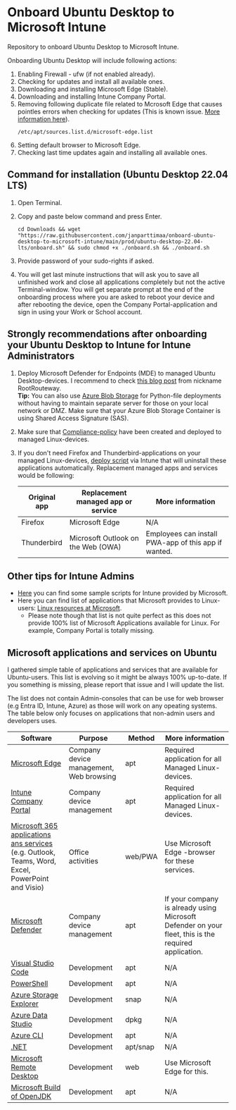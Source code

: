 # Onboard Ubuntu Desktop to Microsoft Intune
Repository to onboard Ubuntu Desktop to Microsoft Intune.

Onboarding Ubuntu Desktop will include following actions:
1. Enabling Firewall - ufw (if not enabled already).
2. Checking for updates and install all available ones.
3. Downloading and installing Microsoft Edge (Stable).
4. Downloading and installing Intune Company Portal.
5. Removing following duplicate file related to Mcrosoft Edge that causes pointles errors when checking for updates (This is known issue. [More information here](https://itsfoss.com/fixing-target-packages-configured-multiple-times/)).
   ```
   /etc/apt/sources.list.d/microsoft-edge.list
   ```
7. Setting default browser to Microsoft Edge.
8. Checking last time updates again and installing all available ones.

## Command for installation (Ubuntu Desktop 22.04 LTS)
1. Open Terminal.
2. Copy and paste below command and press Enter.

   ```
   cd Downloads && wget "https://raw.githubusercontent.com/janparttimaa/onboard-ubuntu-desktop-to-microsoft-intune/main/prod/ubuntu-desktop-22.04-lts/onboard.sh" && sudo chmod +x ./onboard.sh && ./onboard.sh
   ```
3. Provide password of your sudo-rights if asked.
4. You will get last minute instructions that will ask you to save all unfinished work and close all applications completely but not the active Terminal-window. You will get separate prompt at the end of the onboarding process where you are asked to reboot your device and after rebooting the device, open the Company Portal-application and sign in using your Work or School account.

## Strongly recommendations after onboarding your Ubuntu Desktop to Intune for Intune Administrators
1. Deploy Microsoft Defender for Endpoints (MDE) to managed Ubuntu Desktop-devices. I recommend to check [this blog post](https://medium.com/@RootRouteway/strengthening-linux-security-leveraging-microsoft-intune-to-onboard-linux-workstations-into-41ad9ea1e945) from nickname RootRouteway. <br>
   **Tip:** You can also use [Azure Blob Storage](https://learn.microsoft.com/en-us/azure/storage/blobs/storage-blobs-introduction) for Python-file deployments without having to maintain separate server for those on your local network or DMZ. Make sure that your Azure Blob Storage Container is using Shared Access Signature (SAS).
2. Make sure that [Compliance-policy](https://learn.microsoft.com/en-us/mem/intune/protect/device-compliance-get-started) have been created and deployed to managed Linux-devices.
3. If you don't need Firefox and Thunderbird-applications on your managed Linux-devices, [deploy script](https://learn.microsoft.com/en-us/mem/intune/configuration/custom-settings-linux) via Intune that will uninstall these applications automatically. Replacement managed apps and services would be following:

   | Original app | Replacement managed app or service | More information |
   | ----------- | ----------- | ----------- |
   | Firefox | Microsoft Edge | N/A |
   | Thunderbird | Microsoft Outlook on the Web (OWA) | Employees can install PWA-app of this app if wanted. |

## Other tips for Intune Admins
- [Here](https://github.com/microsoft/shell-intune-samples) you can find some sample scripts for Intune provided by Microsoft.
- Here you can find list of applications that Microsoft provides to Linux-users: [Linux resources at Microsoft](https://learn.microsoft.com/en-us/linux/).
   - Please note though that list is not quite perfect as this does not provide 100% list of Microsoft Applications available for Linux. For example, Company Portal is totally missing.

## Microsoft applications and services on Ubuntu
I gathered simple table of applications and services that are available for Ubuntu-users. This list is evolving so it might be always 100% up-to-date. If you something is missing, please report that issue and I will update the list.

The list does not contain Admin-consoles that can be use for web browser (e.g Entra ID, Intune, Azure) as those will work on any opeating systems. The table below only focuses on applications that non-admin users and developers uses.

| Software | Purpose | Method | More information |
| ----------- | ----------- | ----------- | ----------- |
| [Microsoft Edge](https://www.microsoft.com/en-us/edge/business?form=MA13FQ) | Company device management,<br>Web browsing | apt | Required application for all Managed Linux-devices. |
| [Intune Company Portal](https://learn.microsoft.com/en-us/mem/intune/user-help/microsoft-intune-app-linux) | Company device management | apt | Required application for all Managed Linux-devices. |
| [Microsoft 365 applications ans services](https://microsoft365.com/)<br>(e.g. Outlook, Teams, Word, Excel, PowerPoint and Visio) | Office activities | web/PWA | Use Microsoft Edge -browser for these services. |
| [Microsoft Defender](https://learn.microsoft.com/en-us/defender-endpoint/microsoft-defender-endpoint-linux) | Company device management | apt | If your company is already using Microsoft Defender on your fleet, this is the required application. |
| [Visual Studio Code](https://code.visualstudio.com/docs/setup/linux) | Development | apt | N/A |
| [PowerShell](https://learn.microsoft.com/en-us/powershell/scripting/install/installing-powershell-on-linux?view=powershell-7.4) | Development | apt | N/A |
| [Azure Storage Explorer](https://azure.microsoft.com/en-us/products/storage/storage-explorer) | Development | snap | N/A |
| [Azure Data Studio](https://learn.microsoft.com/en-us/azure-data-studio/download-azure-data-studio?view=sql-server-ver16&tabs=win-install%2Cwin-user-install%2Credhat-install%2Cwindows-uninstall%2Credhat-uninstall) | Development | dpkg | N/A |
| [Azure CLI](https://learn.microsoft.com/en-us/cli/azure/install-azure-cli-linux?pivots=apt) | Development | apt | N/A |
| [.NET](https://learn.microsoft.com/en-us/dotnet/core/install/linux) | Development | apt/snap | N/A |
| [Microsoft Remote Desktop ](https://learn.microsoft.com/en-us/windows-server/remote/remote-desktop-services/clients/remote-desktop-web-client) | Development | web | Use Microsoft Edge for this. |
| [Microsoft Build of OpenJDK](https://www.microsoft.com/openjdk) | Development | apt | N/A |
